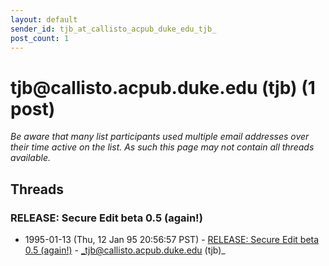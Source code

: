 ```yaml
---
layout: default
sender_id: tjb_at_callisto_acpub_duke_edu_tjb_
post_count: 1
---
```


# tjb<span>@</span>callisto.acpub.duke.edu (tjb) (1 post)

_Be aware that many list participants used multiple email addresses over their time active on the list. As such this page may not contain all threads available._

## Threads

### RELEASE: Secure Edit beta 0.5 (again!)
+ 1995-01-13 (Thu, 12 Jan 95 20:56:57 PST) - [RELEASE: Secure Edit beta 0.5 (again!)](/archive/1995/01/780633196fc726a385fa489164cbd8b5440221bd4c2c276d54b71ecfd036e3ea) - _tjb@callisto.acpub.duke.edu (tjb)_

